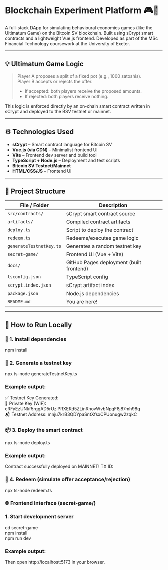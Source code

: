 # Blockchain Experiment Platform 🎮📜

A full-stack DApp for simulating behavioural economics games (like the Ultimatum Game) on the Bitcoin SV blockchain. Built using sCrypt smart contracts and a lightweight Vue.js frontend. Developed as part of the MSc Financial Technology coursework at the University of Exeter.

---

## 💡 Ultimatum Game Logic

> Player A proposes a split of a fixed pot (e.g., 1000 satoshis).  
> Player B accepts or rejects the offer.  
> - If accepted: both players receive the proposed amounts.  
> - If rejected: both players receive nothing.

This logic is enforced directly by an on-chain smart contract written in sCrypt and deployed to the BSV testnet or mainnet.

---

## ⚙️ Technologies Used

- **sCrypt** – Smart contract language for Bitcoin SV
- **Vue.js (via CDN)** – Minimalist frontend UI
- **Vite** – Frontend dev server and build tool
- **TypeScript + Node.js** – Deployment and test scripts
- **Bitcoin SV Testnet/Mainnet**
- **HTML/CSS/JS** – Frontend UI

---

## 📁 Project Structure

| File / Folder         | Description                               |
|-----------------------|-------------------------------------------|
| `src/contracts/`      | sCrypt smart contract source              |
| `artifacts/`          | Compiled contract artifacts               |
| `deploy.ts`           | Script to deploy the contract             |
| `redeem.ts`           | Redeems/executes game logic               |
| `generateTestnetKey.ts` | Generates a random testnet key          |
| `secret-game/`        | Frontend UI (Vue + Vite)                  |
| `docs/`               | GitHub Pages deployment (built frontend) |
| `tsconfig.json`       | TypeScript config                         |
| `scrypt.index.json`   | sCrypt artifact index                     |
| `package.json`        | Node.js dependencies                      |
| `README.md`           | You are here!                             |

---

## 🚀 How to Run Locally

### 🧩 1. Install dependencies

npm install

###  🔐 2. Generate a testnet key

npx ts-node generateTestnetKey.ts

###  Example output:

✅ Testnet Key Generated:  
🔑 Private Key (WIF): cRFyEzUNkf5rggAD5rUziPRXERd5ZLinRhovWvbNpqF8j87mh98q  
📬 Testnet Address: mnju7krB3QDYpaSntXfsxCPUonugw2zqkC  

###  📦 3. Deploy the smart contract

npx ts-node deploy.ts

### Example output:

Contract successfully deployed on MAINNET! TX ID: <txid>

### 🧮 4. Redeem (simulate offer acceptance/rejection)

npx ts-node redeem.ts

### 🌐 Frontend Interface (secret-game/)

### 1. Start development server

cd secret-game  
npm install  
npm run dev  

### Example output:  

Then open http://localhost:5173 in your browser.


